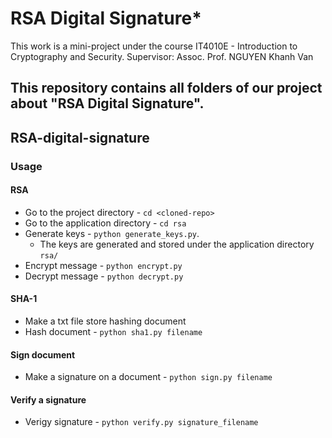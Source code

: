 **RSA Digital Signature***
============
This work is a mini-project under the course IT4010E - Introduction to Cryptography and Security.
Supervisor: Assoc. Prof. NGUYEN Khanh Van

This repository contains all folders of our project about "RSA Digital Signature".
---

## RSA-digital-signature
### Usage
#### RSA
* Go to the project directory - `cd <cloned-repo>`
* Go to the application directory - `cd rsa`
* Generate keys - `python generate_keys.py`.
    * The keys are generated and stored under the application directory `rsa/`
* Encrypt message - `python encrypt.py`
* Decrypt message - `python decrypt.py`

#### SHA-1
* Make a txt file store hashing document
* Hash document - `python sha1.py filename`

#### Sign document
* Make a signature on a document - `python sign.py filename`

#### Verify a signature
* Verigy signature - `python verify.py signature_filename`
